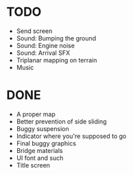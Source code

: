 # TODO
- Send screen
- Sound: Bumping the ground
- Sound: Engine noise
- Sound: Arrival SFX
- Triplanar mapping on terrain
- Music

# DONE
- A proper map
- Better prevention of side sliding
- Buggy suspension
- Indicator where you're supposed to go
- Final buggy graphics
- Bridge materials
- UI font and such
- Title screen